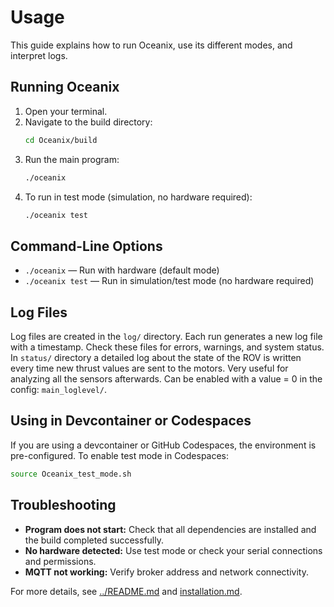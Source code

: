 # Usage

This guide explains how to run Oceanix, use its different modes, and interpret logs.

## Running Oceanix

1. Open your terminal.
2. Navigate to the build directory:
    ```sh
    cd Oceanix/build
    ```
3. Run the main program:
    ```sh
    ./oceanix
    ```
4. To run in test mode (simulation, no hardware required):
    ```sh
    ./oceanix test
    ```

## Command-Line Options

- `./oceanix` — Run with hardware (default mode)
- `./oceanix test` — Run in simulation/test mode (no hardware required)

## Log Files

Log files are created in the `log/` directory. Each run generates a new log file with a timestamp. Check these files for errors, warnings, and system status.
In `status/` directory a detailed log about the state of the ROV is written every time new thrust values are sent to the motors. Very useful for analyzing all the sensors afterwards. Can be enabled with a value = 0 in the config: `main_loglevel/`.

## Using in Devcontainer or Codespaces

If you are using a devcontainer or GitHub Codespaces, the environment is pre-configured. To enable test mode in Codespaces:

```sh
source Oceanix_test_mode.sh
```

## Troubleshooting

- **Program does not start:** Check that all dependencies are installed and the build completed successfully.
- **No hardware detected:** Use test mode or check your serial connections and permissions.
- **MQTT not working:** Verify broker address and network connectivity.

For more details, see [../README.md](../README.md) and [installation.md](installation.md).
